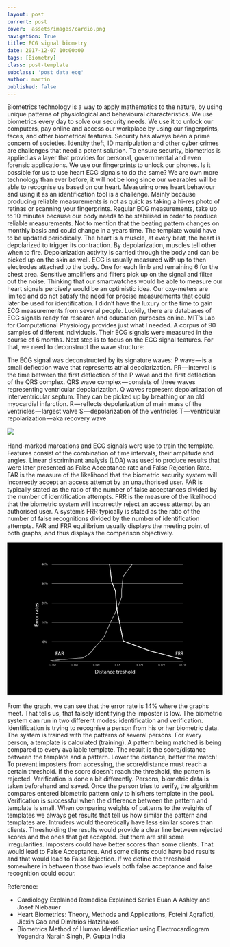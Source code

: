 ```yaml
---
layout: post
current: post
cover:  assets/images/cardio.png
navigation: True
title: ECG signal biometry
date: 2017-12-07 10:00:00
tags: [Biometry]
class: post-template
subclass: 'post data ecg'
author: martin
published: false
---
```



Biometrics technology is a way to apply mathematics to the nature, by using unique patterns of physiological and behavioural characteristics. We use biometrics every day to solve our security needs. We use it to unlock our computers, pay online and access our workplace by using our fingerprints, faces, and other biometrical features. Security has always been a prime concern of societies. Identity theft, ID manipulation and other cyber crimes are challenges that need a potent solution. To ensure security, biometrics is applied as a layer that provides for personal, governmental and even forensic applications. We use our fingerprints to unlock our phones. Is it possible for us to use heart ECG signals to do the same? We are own more technology than ever before, it will not be long since our wearables will be able to recognise us based on our heart.
Measuring ones heart behaviour and using it as an identification tool is a challenge. Mainly because producing reliable measurements is not as quick as taking a hi-res photo of retinas or scanning your fingerprints. Regular ECG measurements, take up to 10 minutes because our body needs to be stabilised in order to produce reliable measurements. Not to mention that the beating pattern changes on monthly basis and could change in a years time. The template would have to be updated periodically.
The heart is a muscle, at every beat, the heart is depolarized to trigger its contraction. By depolarization, muscles tell other when to fire. Depolarization activity is carried through the body and can be picked up on the skin as well. ECG is usually measured with up to then electrodes attached to the body. One for each limb and remaining 6 for the chest area. Sensitive amplifiers and filters pick up on the signal and filter out the noise. Thinking that our smartwatches would be able to measure our heart signals percisely would be an optimistic idea. Our oxy-meters are limited and do not satisfy the need for precise measurements that could later be used for identification.
I didn’t have the luxury or the time to gain ECG measurements from several people. Luckily, there are databases of ECG signals ready for research and education purposes online. MIT’s Lab for Computational Physiology provides just what I needed. A corpus of 90 samples of different individuals. Their ECG signals were measured in the course of 6 months.
Next step is to focus on the ECG signal features. For that, we need to deconstruct the wave structure:

The ECG signal was deconstructed by its signature waves:
P wave — is a small deflection wave that represents atrial depolarization.
PR — interval is the time between the first deflection of the P wave and the first deflection of the QRS complex.
QRS wave complex — consists of three waves representing ventricular depolarization.
 Q waves represent depolarization of interventricular septum. They can be picked up by breathing or an old myocardial infarction.
 R — reflects depolarization of main mass of the ventricles — largest valve
 S — depolarization of the ventricles
 T — ventricular repolarization — aka recovery wave

![](assets/images/cardio.png")


Hand-marked marcations and ECG signals were use to train the template. Features consist of the combination of time intervals, their amplitude and angles.
Linear discriminant analysis (LDA) was used to produce results that were later presented as False Acceptance rate and False Rejection Rate.
FAR is the measure of the likelihood that the biometric security system will incorrectly accept an access attempt by an unauthorised user. FAR is typically stated as the ratio of the number of false acceptances divided by the number of identification attempts.
FRR is the measure of the likelihood that the biometric system will incorrectly reject an access attempt by an authorised user. A system’s FRR typically is stated as the ratio of the number of false recognitions divided by the number of identification attempts.
FAR and FRR equilibrium usually displays the meeting point of both graphs, and thus displays the comparison objectively.

![](assets/images/ecg_biometric_success.png)



From the graph, we can see that the error rate is 14% where the graphs meet. That tells us, that falsely identifying the imposter is low.
The biometric system can run in two different modes: identification and verification.
Identification is trying to recognise a person from his or her biometric data. The system is trained with the patterns of several persons. For every person, a template is calculated (training). A pattern being matched is being compared to every available template. The result is the score/distance between the template and a pattern. Lower the distance, better the match! To prevent imposters from accessing, the score/distance must reach a certain threshold. If the score doesn’t reach the threshold, the pattern is rejected.
Verification is done a bit differently. Persons, biometric data is taken beforehand and saved. Once the person tries to verify, the algorithm compares entered biometric pattern only to his/hers template in the pool. Verification is successful when the difference between the pattern and template is small.
When comparing weights of patterns to the weights of templates we always get results that tell us how similar the pattern and templates are. Intruders would theoretically have less similar scores than clients.
Thresholding the results would provide a clear line between rejected scores and the ones that get accepted. But there are still some irregularities. Imposters could have better scores than some clients. That would lead to False Acceptance. And some clients could have bad results and that would lead to False Rejection. If we define the threshold somewhere in between those two levels both false acceptance and false recognition could occur.

Reference:
* Cardiology Explained Remedica Explained Series Euan A Ashley and Josef Niebauer
* Heart Biometrics: Theory, Methods and Applications, Foteini Agrafioti, Jiexin Gao and Dimitrios Hatzinakos
* Biometrics Method of Human Identification using Electrocardiogram Yogendra Narain Singh, P. Gupta India
